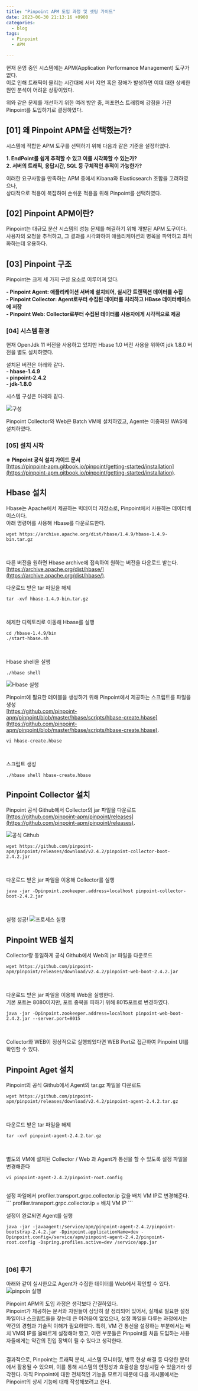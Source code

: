 ```yaml
---
title: "Pinpoint APM 도입 과정 및 셋팅 가이드"
date: 2023-06-30 21:13:16 +0900
categories:
  - blog
tags:
  - Pinpoint
  - APM
 
---
```


현재 운영 중인 시스템에는 APM(Application Performance Management) 도구가 없다.<br>
이로 인해 트래픽이 몰리는 시간대에 서버 지연 혹은 장애가 발생하면 이데 대한 상세한 원인 분석이 어려운 상황이었다.

위와 같은 문제를 개선하기 위한 여러 방안 중, 퍼포먼스 트래킹에 강점을 가진 Pinpoint를 도입하기로 결정하였다.<br>


## [01] 왜 Pinpoint APM을 선택했는가?

시스템에 적합한 APM 도구를 선택하기 위해 다음과 같은 기준을 설정하였다.

**1. EndPoint를 쉽게 추적할 수 있고 이를 시각화할 수 있는가?**<br>
**2. 서버의 트래픽, 응답시간, SQL 등 구체적인 추적이 가능한가?**

이러한 요구사항을 만족하는 APM 중에서 Kibana와 Elasticsearch 조합을 고려하였으나,<br> 
상대적으로 적용이 복잡하여 손쉬운 적용을 위해 Pinpoint를 선택하였다.


## [02] Pinpoint APM이란?

Pinpoint는 대규모 분산 시스템의 성능 문제를 해결하기 위해 개발된 APM 도구이다.<br>
사용자의 요청을 추적하고, 그 결과를 시각화하여 애플리케이션의 병목을 파악하고 최적화하는데 유용하다.


## [03] Pinpoint 구조

Pinpoint는 크게 세 가지 구성 요소로 이루어져 있다.

**- Pinpoint Agent: 애플리케이션 서버에 설치되어, 실시간 트랜잭션 데이터를 수집**<br>
**- Pinpoint Collector: Agent로부터 수집된 데이터를 처리하고 HBase 데이터베이스에 저장**<br>
**- Pinpoint Web: Collector로부터 수집된 데이터를 사용자에게 시각적으로 제공**


### [04] 시스템 환경

현재 OpenJdk 11 버전을 사용하고 있지만 Hbase 1.0 버전 사용을 위하여 jdk 1.8.0 버전을 별도 설치하였다.<br>

설치된 버전은 아래와 같다.<br>
 **- hbase-1.4.9**<br>
 **- pinpoint-2.4.2**<br>
 **- jdk-1.8.0**

 시스템 구성은 아래와 같다.<br>

![구성](/assets/images/pinpoint-5-0705.png)

Pinpoint Collector와 Web은 Batch VM에 설치하였고, Agent는 이중화된 WAS에 설치하였다.<br>

### [05] 설치 시작

**※ Pinpoint 공식 설치 가이드 문서**<br>
[https://pinpoint-apm.gitbook.io/pinpoint/getting-started/installation](https://pinpoint-apm.gitbook.io/pinpoint/getting-started/installation).

## Hbase 설치

Hbase는 Apache에서 제공하는 빅데이터 저장소로, Pinpoint에서 사용하는 데이터베이스이다.<br>
아래 명령어를 사용해 Hbase를 다운로드한다.
```
wget https://archive.apache.org/dist/hbase/1.4.9/hbase-1.4.9-bin.tar.gz
```
<br>

다른 버전을 원하면 Hbase archive에 접속하여 원하는 버전을 다운로드 받는다.<br>
[https://archive.apache.org/dist/hbase/](https://archive.apache.org/dist/hbase/).
<br>

다운로드 받은 tar 파일을 해제
```
tar -xvf hbase-1.4.9-bin.tar.gz
```
<br>

해제한 디렉토리로 이동해 Hbase를 실행
``` 
cd /hbase-1.4.9/bin
./start-hbase.sh
```
<br>

Hbase shell을 실행
```
./hbase shell
```
![Hbase 실행](/assets/images/pinpoint-1-0705.png)
<br>

Pinpoint에 필요한 테이블을 생성하기 위해 Pinpoint에서 제공하는 스크립트를 파일을 생성<br>
[https://github.com/pinpoint-apm/pinpoint/blob/master/hbase/scripts/hbase-create.hbase](https://github.com/pinpoint-apm/pinpoint/blob/master/hbase/scripts/hbase-create.hbase).

```
vi hbase-create.hbase
```
<br>

스크립트 생성
```
./hbase shell hbase-create.hbase
```


## Pinpoint Collector 설치

Pinpoint 공식 Github에서 Collector의 jar 파일을 다운로드 <br>
[https://github.com/pinpoint-apm/pinpoint/releases](https://github.com/pinpoint-apm/pinpoint/releases).


![공식 Github](/assets/images/pinpoint-3-0705.png)

```
wget https://github.com/pinpoint-apm/pinpoint/releases/download/v2.4.2/pinpoint-collector-boot-2.4.2.jar
```
<br>

다운로드 받은 jar 파일을 이용해 Collector를 실행
```
java -jar -Dpinpoint.zookeeper.address=localhost pinpoint-collector-boot-2.4.2.jar
```
<br>

실행 성공!
![프로세스 실행](/assets/images/pinpoint-2-0705.png)


## Pinpoint WEB 설치

Collector랑 동일하게 공식 Github에서 Web의 jar 파일을 다운로드
```
wget https://github.com/pinpoint-apm/pinpoint/releases/download/v2.4.2/pinpoint-web-boot-2.4.2.jar
```
<br>

다운로드 받은 jar 파일을 이용해 Web을 실행한다.<br>
기본 포트는 8080이지만, 포트 중복을 피하기 위해 8015포트로 변경하였다.
```
java -jar -Dpinpoint.zookeeper.address=localhost pinpoint-web-boot-2.4.2.jar --server.port=8015
```
<br>

Collector와 WEB이 정상적으로 실행되었다면 WEB Port로 접근하여 Pinpoint UI를 확인할 수 있다.


## Pinpoint Aget 설치

Pinpoint의 공식 Github에서 Agent의 tar.gz 파일을 다운로드 
```
wget https://github.com/pinpoint-apm/pinpoint/releases/download/v2.4.2/pinpoint-agent-2.4.2.tar.gz
```
<br>

다운로드 받은 tar 파일을 해제
```
tar -xvf pinpoint-agent-2.4.2.tar.gz
```
<br>

별도의 VM에 설치된 Collector / Web 과 Agent가 통신을 할 수 있도록 설정 파일을 변경해준다

```
vi pinpoint-agent-2.4.2/pinpoint-root.config 
```
<br>
설정 파일에서 profiler.transport.grpc.collector.ip 값을 배치 VM IP로 변경해준다.
```
profiler.transport.grpc.collector.ip = 배치 VM IP
```
<br>

설정이 완료되면 Agent를 실행
```
java -jar -javaagent:/service/apm/pinpoint-agent-2.4.2/pinpoint-bootstrap-2.4.2.jar -Dpinpoint.applicationName=dev -Dpinpoint.config=/service/apm/pinpoint-agent-2.4.2/pinpoint-root.config -Dspring.profiles.active=dev /service/app.jar
```
<br>

### [06] 후기

아래와 같이 실시한으로 Agent가 수집한 데이터를 Web에서 확인할 수 있다.
![pinpoin 실행](/assets/images/pinpoint-4-0705.png)
<br>

Pinpoint APM의 도입 과정은 생각보다 간결하였다. <br>
Pinpoint가 제공하는 문서와 자원들이 상당히 잘 정리되어 있어서, 실제로 필요한 설정 파일이나 스크립트들을 찾는데 큰 어려움이 없었으나,
 설정 파일을 다루는 과정에서는 약간의 경험과 기술적 이해가 필요하였다. 특히, VM 간 통신을 설정하는 부분에서는 배치 VM의 IP를 올바르게 설정해야 했고, 이런 부분들은 Pinpoint를 처음 도입하는 사용자들에게는 약간의 진입 장벽이 될 수 있다고 생각한다.<br><br>

결과적으로, Pinpoint는 트래픽 분석, 시스템 모니터링, 병목 현상 해결 등 다양한 분야에서 활용될 수 있으며, 이를 통해 시스템의 안정성과 효율성을 향상시킬 수 있을거라 생각한다. 아직 Pinpoint에 대한 전체적인 기능을 모르기 때문에 다음 게시물에서는 Pinpoint의 상세 기능에 대해 작성해보려고 한다.